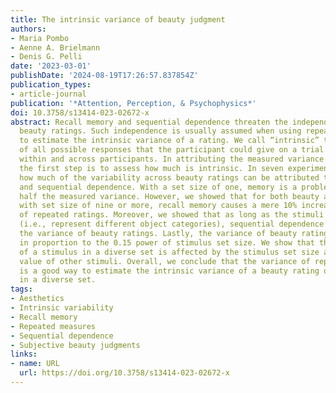 ```yaml
---
title: The intrinsic variance of beauty judgment
authors:
- Maria Pombo
- Aenne A. Brielmann
- Denis G. Pelli
date: '2023-03-01'
publishDate: '2024-08-19T17:26:57.837854Z'
publication_types:
- article-journal
publication: '*Attention, Perception, & Psychophysics*'
doi: 10.3758/s13414-023-02672-x
abstract: Recall memory and sequential dependence threaten the independence of successive
  beauty ratings. Such independence is usually assumed when using repeated measures
  to estimate the intrinsic variance of a rating. We call “intrinsic” the variance
  of all possible responses that the participant could give on a trial. Variance arises
  within and across participants. In attributing the measured variance to sources,
  the first step is to assess how much is intrinsic. In seven experiments, we measure
  how much of the variability across beauty ratings can be attributed to recall memory
  and sequential dependence. With a set size of one, memory is a problem and contributes
  half the measured variance. However, we showed that for both beauty and ellipticity,
  with set size of nine or more, recall memory causes a mere 10% increase in the variance
  of repeated ratings. Moreover, we showed that as long as the stimuli are diverse
  (i.e., represent different object categories), sequential dependence does not affect
  the variance of beauty ratings. Lastly, the variance of beauty ratings increases
  in proportion to the 0.15 power of stimulus set size. We show that the beauty rating
  of a stimulus in a diverse set is affected by the stimulus set size and not the
  value of other stimuli. Overall, we conclude that the variance of repeated ratings
  is a good way to estimate the intrinsic variance of a beauty rating of a stimulus
  in a diverse set.
tags:
- Aesthetics
- Intrinsic variability
- Recall memory
- Repeated measures
- Sequential dependence
- Subjective beauty judgments
links:
- name: URL
  url: https://doi.org/10.3758/s13414-023-02672-x
---
```

